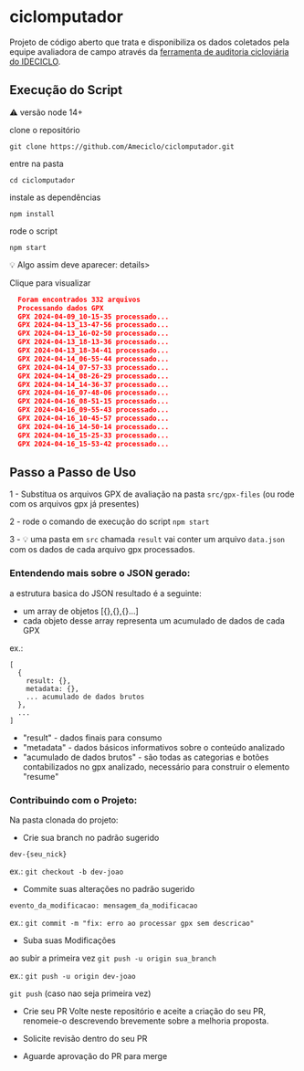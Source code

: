 # ciclomputador
Projeto de código aberto que trata e disponibiliza os dados coletados pela equipe avaliadora de campo através da [ferramenta de auditoria cicloviária do IDECICLO](https://github.com/Ameciclo/auditoria-cicloviaria).  

## Execução do Script
⚠️ versão node 14+

clone o repositório

`git clone https://github.com/Ameciclo/ciclomputador.git`

entre na pasta 

`cd ciclomputador`

instale as dependências

`npm install`

rode o script

`npm start`

💡 Algo assim deve aparecer:
details>
  <summary>Clique para visualizar</summary>
  
  
  ```json
    Foram encontrados 332 arquivos
    Processando dados GPX
    GPX 2024-04-09_10-15-35 processado...
    GPX 2024-04-13_13-47-56 processado...
    GPX 2024-04-13_16-02-50 processado...
    GPX 2024-04-13_18-13-36 processado...
    GPX 2024-04-13_18-34-41 processado...
    GPX 2024-04-14_06-55-44 processado...
    GPX 2024-04-14_07-57-33 processado...
    GPX 2024-04-14_08-26-29 processado...
    GPX 2024-04-14_14-36-37 processado...
    GPX 2024-04-16_07-48-06 processado...
    GPX 2024-04-16_08-51-15 processado...
    GPX 2024-04-16_09-55-43 processado...
    GPX 2024-04-16_10-45-57 processado...
    GPX 2024-04-16_14-50-14 processado...
    GPX 2024-04-16_15-25-33 processado...
    GPX 2024-04-16_15-53-42 processado...
  ```

## Passo a Passo de Uso

1 - Substitua os arquivos GPX de avaliação na pasta `src/gpx-files` (ou rode com os arquivos gpx já presentes)

2 - rode o comando de execução do script
  `npm start`

3 - 💡 uma pasta em `src` chamada `result` vai conter um arquivo `data.json` com os dados de cada arquivo gpx processados. 


### Entendendo mais sobre o JSON gerado:
  a estrutura basica do JSON resultado é a seguinte:

- um array de objetos [{},{},{}...]
- cada objeto desse array representa um acumulado de dados de cada GPX

ex.:

```
[
  {
    result: {},
    metadata: {},
    ... acumulado de dados brutos
  },
  ...
]
```
- "result" - dados finais para consumo
- "metadata" - dados básicos informativos sobre o conteúdo analizado
- "acumulado de dados brutos" - são todas as categorias e botões contabilizados no gpx analizado, necessário para construir o elemento "resume"

### Contribuindo com o Projeto:
Na pasta clonada do projeto:
- Crie sua branch no padrão sugerido

`dev-{seu_nick}`

ex.: `git checkout -b dev-joao`

- Commite suas alterações no padrão sugerido

`evento_da_modificacao: mensagem_da_modificacao`

ex.: `git commit -m "fix: erro ao processar gpx sem descricao"`

- Suba suas Modificações

ao subir a primeira vez
`git push -u origin sua_branch`

ex.: `git push -u origin dev-joao`

`git push` (caso nao seja primeira vez)

- Crie seu PR
Volte neste repositório e aceite a criação do seu PR, renomeie-o descrevendo brevemente sobre a melhoria proposta.

- Solicite revisão dentro do seu PR

- Aguarde aprovação do PR para merge 
